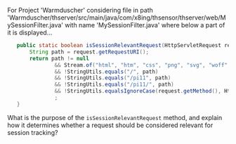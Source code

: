 For Project 'Warmduscher' considering file in path 'Warmduscher/thserver/src/main/java/com/x8ing/thsensor/thserver/web/MySessionFilter.java' with name 'MySessionFilter.java' where below a part of it is displayed... 

```java
   public static boolean isSessionRelevantRequest(HttpServletRequest request) {
       String path = request.getRequestURI();
       return path != null
               && Stream.of("html", "htm", "css", "png", "svg", "woff", "woff2", "json", "js").noneMatch(s -> StringUtils.endsWithIgnoreCase(path, s))
               && !StringUtils.equals("/", path)
               && !StringUtils.equals("/pi11", path)
               && !StringUtils.equals("/pi11/", path)
               && !StringUtils.equalsIgnoreCase(request.getMethod(), HttpMethod.OPTIONS.name()) // ignore preflight requests
               ;
   }
```
What is the purpose of the `isSessionRelevantRequest` method, and explain how it determines whether a request should be considered relevant for session tracking?